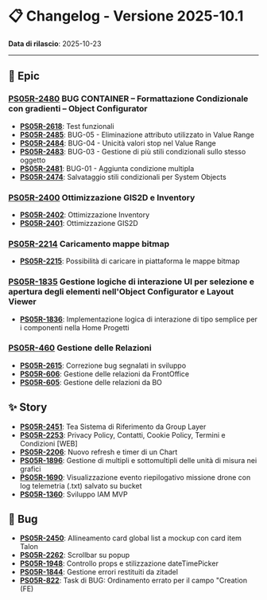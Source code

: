 # 📋 Changelog - Versione 2025-10.1

**Data di rilascio**: 2025-10-23

---

## 🎯 Epic

### **[PS05R-2480](https://eagleprojects.atlassian.net/browse/PS05R-2480)** BUG CONTAINER – Formattazione Condizionale con gradienti – Object Configurator

- **[PS05R-2618](https://eagleprojects.atlassian.net/browse/PS05R-2618)**: Test funzionali
- **[PS05R-2485](https://eagleprojects.atlassian.net/browse/PS05R-2485)**: BUG-05 - Eliminazione attributo utilizzato in Value Range
- **[PS05R-2484](https://eagleprojects.atlassian.net/browse/PS05R-2484)**: BUG-04 - Unicità valori stop nel Value Range
- **[PS05R-2483](https://eagleprojects.atlassian.net/browse/PS05R-2483)**: BUG-03 - Gestione di più stili condizionali sullo stesso oggetto
- **[PS05R-2481](https://eagleprojects.atlassian.net/browse/PS05R-2481)**: BUG-01 - Aggiunta condizione multipla
- **[PS05R-2474](https://eagleprojects.atlassian.net/browse/PS05R-2474)**: Salvataggio stili condizionali per System Objects

### **[PS05R-2400](https://eagleprojects.atlassian.net/browse/PS05R-2400)** Ottimizzazione GIS2D e Inventory

- **[PS05R-2402](https://eagleprojects.atlassian.net/browse/PS05R-2402)**: Ottimizzazione Inventory
- **[PS05R-2401](https://eagleprojects.atlassian.net/browse/PS05R-2401)**: Ottimizzazione GIS2D

### **[PS05R-2214](https://eagleprojects.atlassian.net/browse/PS05R-2214)** Caricamento mappe bitmap 

- **[PS05R-2215](https://eagleprojects.atlassian.net/browse/PS05R-2215)**: Possibilità di caricare in piattaforma le mappe bitmap

### **[PS05R-1835](https://eagleprojects.atlassian.net/browse/PS05R-1835)** Gestione logiche di interazione UI per selezione e apertura degli elementi nell'Object Configurator e Layout Viewer

- **[PS05R-1836](https://eagleprojects.atlassian.net/browse/PS05R-1836)**: Implementazione logica di interazione di tipo semplice per i componenti nella Home Progetti

### **[PS05R-460](https://eagleprojects.atlassian.net/browse/PS05R-460)** Gestione delle Relazioni

- **[PS05R-2615](https://eagleprojects.atlassian.net/browse/PS05R-2615)**: Correzione bug segnalati in sviluppo
- **[PS05R-606](https://eagleprojects.atlassian.net/browse/PS05R-606)**: Gestione delle relazioni da FrontOffice
- **[PS05R-605](https://eagleprojects.atlassian.net/browse/PS05R-605)**: Gestione delle relazioni da BO

## ✨ Story

- **[PS05R-2451](https://eagleprojects.atlassian.net/browse/PS05R-2451)**: Tea Sistema di Riferimento da Group Layer
- **[PS05R-2253](https://eagleprojects.atlassian.net/browse/PS05R-2253)**: Privacy Policy, Contatti, Cookie Policy, Termini e Condizioni [WEB]
- **[PS05R-2206](https://eagleprojects.atlassian.net/browse/PS05R-2206)**: Nuovo refresh e timer di un Chart
- **[PS05R-1896](https://eagleprojects.atlassian.net/browse/PS05R-1896)**: Gestione di multipli e sottomultipli delle unità di misura nei grafici
- **[PS05R-1690](https://eagleprojects.atlassian.net/browse/PS05R-1690)**: Visualizzazione evento riepilogativo missione drone con log telemetria (.txt) salvato su bucket
- **[PS05R-1360](https://eagleprojects.atlassian.net/browse/PS05R-1360)**: Sviluppo IAM MVP

## 🐛 Bug

- **[PS05R-2450](https://eagleprojects.atlassian.net/browse/PS05R-2450)**: Allineamento card global list a mockup con card item Talon
- **[PS05R-2262](https://eagleprojects.atlassian.net/browse/PS05R-2262)**: Scrollbar su popup
- **[PS05R-1948](https://eagleprojects.atlassian.net/browse/PS05R-1948)**: Controllo props e stilizzazione dateTimePicker
- **[PS05R-1844](https://eagleprojects.atlassian.net/browse/PS05R-1844)**: Gestione errori restituiti da zitadel
- **[PS05R-822](https://eagleprojects.atlassian.net/browse/PS05R-822)**: Task di BUG: Ordinamento errato per il campo "Creation (FE)

